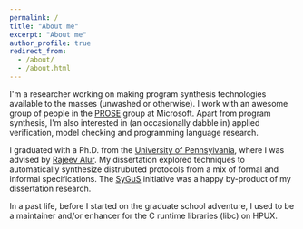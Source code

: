 ```yaml
---
permalink: /
title: "About me"
excerpt: "About me"
author_profile: true
redirect_from:
  - /about/
  - /about.html
---
```


I'm a researcher working on making program synthesis technologies available to the masses (unwashed or otherwise). I work with an awesome group of people in the [PROSE](https://microsoft.github.io/prose/) group at Microsoft.
Apart from program synthesis, I'm also interested in (an occasionally dabble in) applied verification, model checking and programming language research.

I graduated with a Ph.D. from the [University of Pennsylvania](http://cis.upenn.edu/index.php), where I was advised by [Rajeev Alur](http://www.cis.upenn.edu/~alur/). My dissertation explored techniques to automatically synthesize
distrubuted protocols from a mix of formal and informal specifications. The [SyGuS](http://www.sygus.org/index.html) initiative was a happy by-product of my dissertation research.

In a past life, before I started on the graduate school adventure, I used to be a maintainer and/or enhancer for the C runtime libraries (libc) on HPUX.
